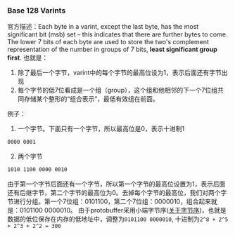 <!--
author: checkking
date: 2017-03-19
title: Google Protobuffer "Base 128 Varints"编码
tags: protobuffer
category: protobuffer
status: publish
summary: Google Protobuffer编码笔记
-->
### Base 128 Varints
官方描述：Each byte in a varint, except the last byte, has the most significant bit (msb) set – this indicates that there are further bytes to come. The lower 7 bits of each byte are used to store the two's complement representation of the number in groups of 7 bits, **least significant group first**.
也就是：

1. 除了最后一个字节，varint中的每个字节的最高位设为1，表示后面还有字节出现
2. 每个字节的低7位看成是一个组（group），这个组和他相邻的下一个7位组共同存储某个整形的“组合表示”，最低有效组在前面。

例子：
1. 一个字节。下面只有一个字节，所以最高位是0，表示十进制1
```bash
0000 0001
```

2. 两个字节
```bash
1010 1100 0000 0010
```
由于第一个字节后面还有一个字节，所以第一个字节的最高位设置为1，表示后面还有后继字节，第二个字节的最高位为0。去掉每个字节的最高位，我们对两个字节进行分组。第一个7位组：0101100，第二个7位组：0000010，组合起来就是：0101100 0000010。
由于protobuffer采用小端字节序([关于字节序](https://en.wikipedia.org/wiki/Endianness))，也就是数据的低位保存在内存的低地址中，调整为`0101100 0000010`, 十进制为`2^8 + 2^5 + 2^3 + 2^2 = 300`


